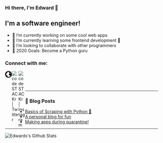 ### Hi there, I'm Edward 👋

## I'm a software engineer!
- 🔭 I’m currently working on some cool web apps
- 🌱 I’m currently learning some frontend development 🤣
- 👯 I’m looking to collaborate with other programmers
- 🥅 2020 Goals: Become a Python guru 

### Connect with me:

[<img align="left" alt="edpasenidis.tech" width="22px" src="https://raw.githubusercontent.com/iconic/open-iconic/master/svg/globe.svg" />][website]
[<img align="left" alt="codeSTACKr | Twitter" width="22px" src="https://cdn.jsdelivr.net/npm/simple-icons@v3/icons/twitter.svg" />][twitter]
[<img align="left" alt="codeSTACKr | Instagram" width="22px" src="https://cdn.jsdelivr.net/npm/simple-icons@v3/icons/instagram.svg" />][instagram]


<br />
<br />
<br />

---

### 📕 Blog Posts
<!-- BLOG-POST-LIST:START -->
- [Basics of Scraping with Python 🐍](https://blog.edpasenidis.tech/p/basics-of-scraping-with-python-40bo)
- [A personal blog for fun](https://blog.edpasenidis.tech/p/a-personal-blog-for-fun-2p2b)
- [Making apps during quarantine!](https://blog.edpasenidis.tech/p/making-apps-during-quarantine-1hl6)
<!-- BLOG-POST-LIST:END -->

---

<img align="left" alt="Edwards's Github Stats" src="https://readme.edpasenidis.tech/api?username=codeSTACKr&show_icons=true&hide_border=true" />

[website]: https://edpasenidis.tech
[twitter]: https://twitter.com/EdwardPasenidis
[instagram]: https://instagram.com/pasenid1s
